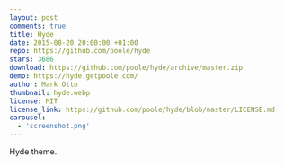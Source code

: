```yaml
---
layout: post
comments: true
title: Hyde
date: 2015-08-20 20:00:00 +01:00
repo: https://github.com/poole/hyde
stars: 3686
download: https://github.com/poole/hyde/archive/master.zip
demo: https://hyde.getpoole.com/
author: Mark Otto
thumbnail: hyde.webp
license: MIT
license_link: https://github.com/poole/hyde/blob/master/LICENSE.md
carousel:
  - 'screenshot.png'
---
```


Hyde theme.
